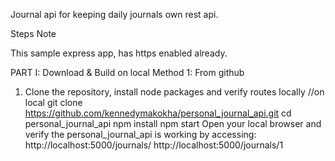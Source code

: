 Journal  api for keeping daily journals  own rest api.

Steps
Note

This sample express app, has https enabled already.

PART I: Download & Build on local
Method 1: From github
1) Clone the repository, install node packages and verify routes locally
//on local
git clone https://github.com/kennedymakokha/personal_journal_api.git
cd personal_journal_api
npm install
npm start
Open your local browser and verify the personal_journal_api is working by accessing:
http://localhost:5000/journals/
http://localhost:5000/journals/1


